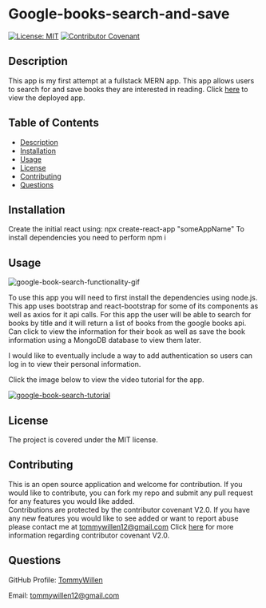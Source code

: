 # Google-books-search-and-save

[![License: MIT](https://img.shields.io/badge/License-MIT-yellow.svg)](https://opensource.org/licenses/MIT)
[![Contributor Covenant](https://img.shields.io/badge/Contributor%20Covenant-v2.0%20adopted-ff69b4.svg)](https://www.contributor-covenant.org/version/2/0/code_of_conduct/code_of_conduct.md)

## Description

This app is my first attempt at a fullstack MERN app. This app allows users to search for and save books they are interested in reading. Click [here]() to view the deployed app.

## Table of Contents
    
- [Description](#description)
- [Installation](#Installation)
- [Usage](#Usage)
- [License](#License)
- [Contributing](#Contributing)
- [Questions](#Questions)
    
## Installation

Create the initial react using: npx create-react-app "someAppName"
To install dependencies you need to perform npm i

    
## Usage

![google-book-search-functionality-gif](/client/public/assets/images/)
    
To use this app you will need to first install the dependencies using node.js. This app uses bootstrap and react-bootstrap for some of its components as well as axios for it api calls. For this app the user will be able to search for books by title and it will return a list of books from the google books api. Can click to view the information for their book as well as save the book information using a MongoDB database to view them later.

I would like to eventually include a way to add authentication so users can log in to view their personal information.

Click the image below to view the video tutorial for the app.

[![google-book-search-tutorial](/client/public/assets/images/)]()

## License
    
The project is covered under the MIT license.
    
## Contributing
    
This is an open source application and welcome for contribution. If you would like to contribute, you can fork my repo and submit any pull request for any features you would like added.    
Contributions are protected by the contributor covenant V2.0. If you have any new features you would like to see added or want to report abuse please contact me at tommywillen12@gmail.com 
Click [here](https://www.contributor-covenant.org/version/2/0/code_of_conduct/code_of_conduct.md) for more information regarding contributor covenant V2.0.
    
## Questions
    
GitHub Profile: [TommyWillen](https://github.com/TommyWillen)

Email: tommywillen12@gmail.com
